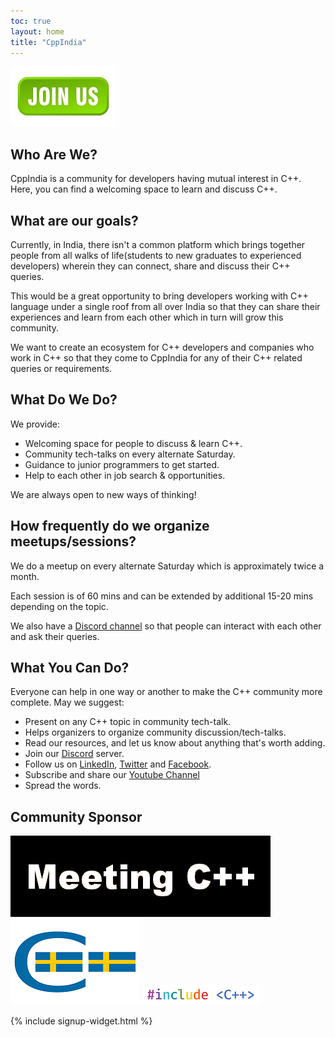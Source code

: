 ```yaml
---
toc: true
layout: home
title: "CppIndia"
---
```

[![Join Us](/assets/images/JoinUs.jpg "Join Us")](https://forms.gle/N4TZwqPW24kY1y4WA)

## Who Are We?

CppIndia is a community for developers having mutual interest in C++. Here, you can find a welcoming space to learn and discuss C++.

## What are our goals?
Currently, in India, there isn't a common platform which brings together people from all walks of life(students to new graduates to experienced developers) wherein they can connect, share and discuss their C++ queries. 

This would be a great opportunity to bring developers working with C++ language under a single roof from all over India so that they can share their experiences and learn from each other which in turn will grow this community. 

We want to create an ecosystem for C++ developers and companies who work in C++ so that they come to CppIndia for any of their C++ related queries or requirements.

## What Do We Do?

We provide:
- Welcoming space for people to discuss & learn C++.
- Community tech-talks on every alternate Saturday.
- Guidance to junior programmers to get started.
- Help to each other in job search & opportunities.

We are always open to new ways of thinking!

## How frequently do we organize meetups/sessions?

We do a meetup on every alternate Saturday which is approximately twice a month.

Each session is of 60 mins and can be extended by additional 15-20 mins depending on the topic.

We also have a [Discord channel](https://discord.gg/Wz42tX5) so that people can interact with each other and ask their queries.

## What You Can Do?

Everyone can help in one way or another to make the C++ community more complete.
May we suggest:
- Present on any C++ topic in community tech-talk.
- Helps organizers to organize community discussion/tech-talks.
- Read our resources, and let us know about anything that's worth adding.
- Join our [Discord](https://discord.gg/Wz42tX5) server.
- Follow us on [LinkedIn](https://www.linkedin.com/company/cppindia/), [Twitter](https://twitter.com/CppIndiaUG) and [Facebook](https://www.facebook.com/CppIndiaUG).
- Subscribe and share our [Youtube Channel](https://youtube.com/c/CppIndiaUG)
- Spread the words.

## Community Sponsor

[![Meeting C++](/Sponsors/meeting_cpp.png "Meeting C++")](https://www.meetingcpp.com)
[![SwedenCpp](/Sponsors/SwedenCppOfficial.png "SwedenCpp")](https://www.swedencpp.se)
[![#include ＜C++＞](/Sponsors/include_logo.png "#include ＜C++＞")](https://www.includecpp.org/)

{% include signup-widget.html %}